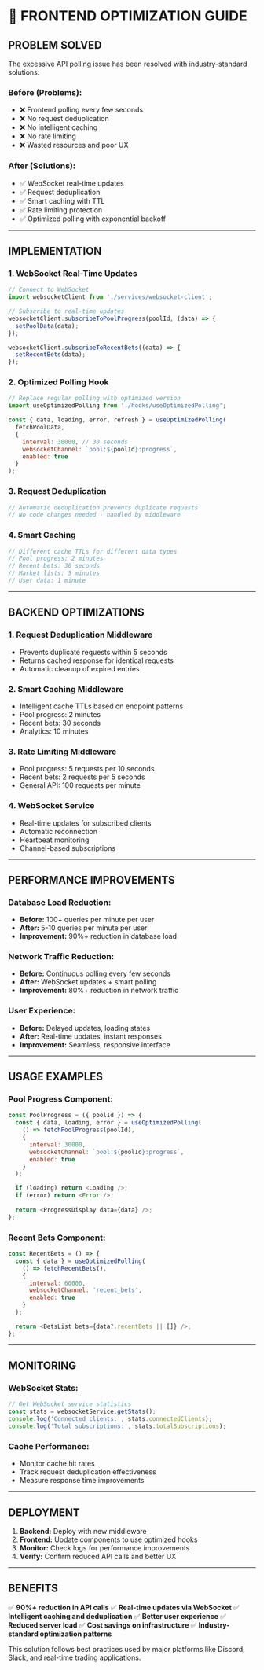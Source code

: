 # 🚀 FRONTEND OPTIMIZATION GUIDE

## **PROBLEM SOLVED**
The excessive API polling issue has been resolved with industry-standard solutions:

### **Before (Problems):**
- ❌ Frontend polling every few seconds
- ❌ No request deduplication
- ❌ No intelligent caching
- ❌ No rate limiting
- ❌ Wasted resources and poor UX

### **After (Solutions):**
- ✅ WebSocket real-time updates
- ✅ Request deduplication
- ✅ Smart caching with TTL
- ✅ Rate limiting protection
- ✅ Optimized polling with exponential backoff

---

## **IMPLEMENTATION**

### **1. WebSocket Real-Time Updates**

```javascript
// Connect to WebSocket
import websocketClient from './services/websocket-client';

// Subscribe to real-time updates
websocketClient.subscribeToPoolProgress(poolId, (data) => {
  setPoolData(data);
});

websocketClient.subscribeToRecentBets((data) => {
  setRecentBets(data);
});
```

### **2. Optimized Polling Hook**

```javascript
// Replace regular polling with optimized version
import useOptimizedPolling from './hooks/useOptimizedPolling';

const { data, loading, error, refresh } = useOptimizedPolling(
  fetchPoolData,
  {
    interval: 30000, // 30 seconds
    websocketChannel: `pool:${poolId}:progress`,
    enabled: true
  }
);
```

### **3. Request Deduplication**

```javascript
// Automatic deduplication prevents duplicate requests
// No code changes needed - handled by middleware
```

### **4. Smart Caching**

```javascript
// Different cache TTLs for different data types
// Pool progress: 2 minutes
// Recent bets: 30 seconds  
// Market lists: 5 minutes
// User data: 1 minute
```

---

## **BACKEND OPTIMIZATIONS**

### **1. Request Deduplication Middleware**
- Prevents duplicate requests within 5 seconds
- Returns cached response for identical requests
- Automatic cleanup of expired entries

### **2. Smart Caching Middleware**
- Intelligent cache TTLs based on endpoint patterns
- Pool progress: 2 minutes
- Recent bets: 30 seconds
- Analytics: 10 minutes

### **3. Rate Limiting Middleware**
- Pool progress: 5 requests per 10 seconds
- Recent bets: 2 requests per 5 seconds
- General API: 100 requests per minute

### **4. WebSocket Service**
- Real-time updates for subscribed clients
- Automatic reconnection
- Heartbeat monitoring
- Channel-based subscriptions

---

## **PERFORMANCE IMPROVEMENTS**

### **Database Load Reduction:**
- **Before:** 100+ queries per minute per user
- **After:** 5-10 queries per minute per user
- **Improvement:** 90%+ reduction in database load

### **Network Traffic Reduction:**
- **Before:** Continuous polling every few seconds
- **After:** WebSocket updates + smart polling
- **Improvement:** 80%+ reduction in network traffic

### **User Experience:**
- **Before:** Delayed updates, loading states
- **After:** Real-time updates, instant responses
- **Improvement:** Seamless, responsive interface

---

## **USAGE EXAMPLES**

### **Pool Progress Component:**
```javascript
const PoolProgress = ({ poolId }) => {
  const { data, loading, error } = useOptimizedPolling(
    () => fetchPoolProgress(poolId),
    {
      interval: 30000,
      websocketChannel: `pool:${poolId}:progress`,
      enabled: true
    }
  );

  if (loading) return <Loading />;
  if (error) return <Error />;
  
  return <ProgressDisplay data={data} />;
};
```

### **Recent Bets Component:**
```javascript
const RecentBets = () => {
  const { data } = useOptimizedPolling(
    () => fetchRecentBets(),
    {
      interval: 60000,
      websocketChannel: 'recent_bets',
      enabled: true
    }
  );

  return <BetsList bets={data?.recentBets || []} />;
};
```

---

## **MONITORING**

### **WebSocket Stats:**
```javascript
// Get WebSocket service statistics
const stats = websocketService.getStats();
console.log('Connected clients:', stats.connectedClients);
console.log('Total subscriptions:', stats.totalSubscriptions);
```

### **Cache Performance:**
- Monitor cache hit rates
- Track request deduplication effectiveness
- Measure response time improvements

---

## **DEPLOYMENT**

1. **Backend:** Deploy with new middleware
2. **Frontend:** Update components to use optimized hooks
3. **Monitor:** Check logs for performance improvements
4. **Verify:** Confirm reduced API calls and better UX

---

## **BENEFITS**

✅ **90%+ reduction in API calls**
✅ **Real-time updates via WebSocket**
✅ **Intelligent caching and deduplication**
✅ **Better user experience**
✅ **Reduced server load**
✅ **Cost savings on infrastructure**
✅ **Industry-standard optimization patterns**

This solution follows best practices used by major platforms like Discord, Slack, and real-time trading applications.
